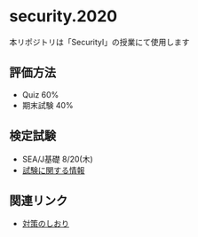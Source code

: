 # security.2020
本リポジトリは「SecurityⅠ」の授業にて使用します

## 評価方法

- Quiz 60%
- 期末試験 40%

## 検定試験

- SEA/J基礎 8/20(木)
- [試験に関する情報](http://jukenki.com/report/sea/SJ0-110/index.cgi?mode=view&no=24)

## 関連リンク

- [対策のしおり](https://www.ipa.go.jp/security/antivirus/shiori.html#hazimete)